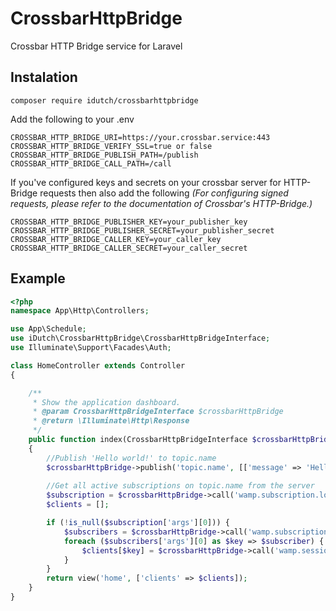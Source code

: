 # CrossbarHttpBridge
Crossbar HTTP Bridge service for Laravel

## Instalation
```composer require idutch/crossbarhttpbridge```


Add the following to your .env
```
CROSSBAR_HTTP_BRIDGE_URI=https://your.crossbar.service:443
CROSSBAR_HTTP_BRIDGE_VERIFY_SSL=true or false
CROSSBAR_HTTP_BRIDGE_PUBLISH_PATH=/publish
CROSSBAR_HTTP_BRIDGE_CALL_PATH=/call
```

If you've configured keys and secrets on your crossbar server for HTTP-Bridge requests then also add the following
_(For configuring signed requests, please refer to the documentation of Crossbar's HTTP-Bridge.)_ 
```
CROSSBAR_HTTP_BRIDGE_PUBLISHER_KEY=your_publisher_key
CROSSBAR_HTTP_BRIDGE_PUBLISHER_SECRET=your_publisher_secret
CROSSBAR_HTTP_BRIDGE_CALLER_KEY=your_caller_key
CROSSBAR_HTTP_BRIDGE_CALLER_SECRET=your_caller_secret
```
## Example

```php
<?php
namespace App\Http\Controllers;

use App\Schedule;
use iDutch\CrossbarHttpBridge\CrossbarHttpBridgeInterface;
use Illuminate\Support\Facades\Auth;

class HomeController extends Controller
{

    /**
     * Show the application dashboard.
     * @param CrossbarHttpBridgeInterface $crossbarHttpBridge
     * @return \Illuminate\Http\Response
     */
    public function index(CrossbarHttpBridgeInterface $crossbarHttpBridge)
    {
        //Publish 'Hello world!' to topic.name
        $crossbarHttpBridge->publish('topic.name', [['message' => 'Hello world!']]);
        
        //Get all active subscriptions on topic.name from the server
        $subscription = $crossbarHttpBridge->call('wamp.subscription.lookup', ['topic.name']);
        $clients = [];

        if (!is_null($subscription['args'][0])) {
            $subscribers = $crossbarHttpBridge->call('wamp.subscription.list_subscribers', [$subscription['args'][0]]);
            foreach ($subscribers['args'][0] as $key => $subscriber) {
                $clients[$key] = $crossbarHttpBridge->call('wamp.session.get', [$subscriber])['args'][0];
            }
        }
        return view('home', ['clients' => $clients]);
    }
}
``` 
